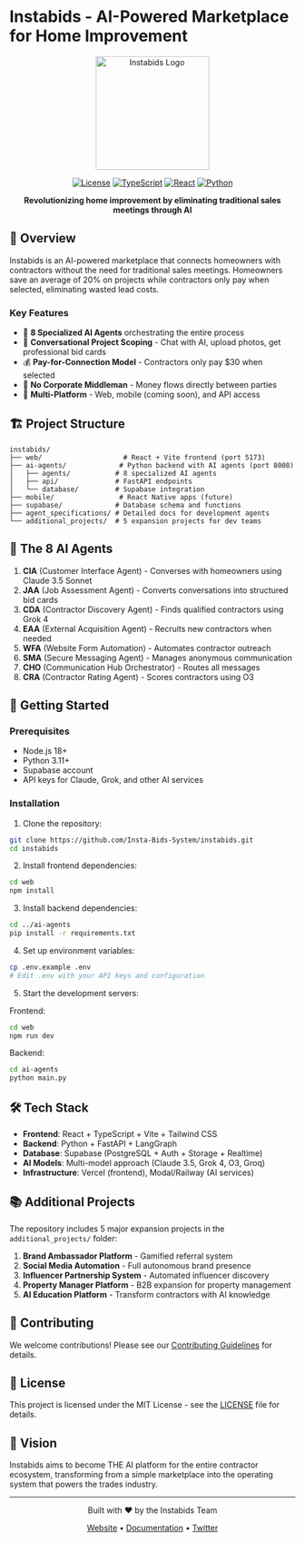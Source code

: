 # Instabids - AI-Powered Marketplace for Home Improvement

<div align="center">
  <img src="assets/instabids-logo.png" alt="Instabids Logo" width="200"/>
  
  [![License](https://img.shields.io/badge/license-MIT-blue.svg)](LICENSE)
  [![TypeScript](https://img.shields.io/badge/TypeScript-5.0+-blue.svg)](https://www.typescriptlang.org/)
  [![React](https://img.shields.io/badge/React-18.0+-61DAFB.svg)](https://reactjs.org/)
  [![Python](https://img.shields.io/badge/Python-3.11+-3776AB.svg)](https://www.python.org/)
  
  **Revolutionizing home improvement by eliminating traditional sales meetings through AI**
</div>

## 🚀 Overview

Instabids is an AI-powered marketplace that connects homeowners with contractors without the need for traditional sales meetings. Homeowners save an average of 20% on projects while contractors only pay when selected, eliminating wasted lead costs.

### Key Features
- 🤖 **8 Specialized AI Agents** orchestrating the entire process
- 💬 **Conversational Project Scoping** - Chat with AI, upload photos, get professional bid cards
- 💰 **Pay-for-Connection Model** - Contractors only pay $30 when selected
- 🎯 **No Corporate Middleman** - Money flows directly between parties
- 📱 **Multi-Platform** - Web, mobile (coming soon), and API access

## 🏗️ Project Structure

```
instabids/
├── web/                    # React + Vite frontend (port 5173)
├── ai-agents/             # Python backend with AI agents (port 8008)
│   ├── agents/           # 8 specialized AI agents
│   ├── api/              # FastAPI endpoints
│   └── database/         # Supabase integration
├── mobile/                # React Native apps (future)
├── supabase/             # Database schema and functions
├── agent_specifications/ # Detailed docs for development agents
└── additional_projects/  # 5 expansion projects for dev teams
```

## 🤖 The 8 AI Agents

1. **CIA** (Customer Interface Agent) - Converses with homeowners using Claude 3.5 Sonnet
2. **JAA** (Job Assessment Agent) - Converts conversations into structured bid cards
3. **CDA** (Contractor Discovery Agent) - Finds qualified contractors using Grok 4
4. **EAA** (External Acquisition Agent) - Recruits new contractors when needed
5. **WFA** (Website Form Automation) - Automates contractor outreach
6. **SMA** (Secure Messaging Agent) - Manages anonymous communication
7. **CHO** (Communication Hub Orchestrator) - Routes all messages
8. **CRA** (Contractor Rating Agent) - Scores contractors using O3

## 🚀 Getting Started

### Prerequisites
- Node.js 18+
- Python 3.11+
- Supabase account
- API keys for Claude, Grok, and other AI services

### Installation

1. Clone the repository:
```bash
git clone https://github.com/Insta-Bids-System/instabids.git
cd instabids
```

2. Install frontend dependencies:
```bash
cd web
npm install
```

3. Install backend dependencies:
```bash
cd ../ai-agents
pip install -r requirements.txt
```

4. Set up environment variables:
```bash
cp .env.example .env
# Edit .env with your API keys and configuration
```

5. Start the development servers:

Frontend:
```bash
cd web
npm run dev
```

Backend:
```bash
cd ai-agents
python main.py
```

## 🛠️ Tech Stack

- **Frontend**: React + TypeScript + Vite + Tailwind CSS
- **Backend**: Python + FastAPI + LangGraph
- **Database**: Supabase (PostgreSQL + Auth + Storage + Realtime)
- **AI Models**: Multi-model approach (Claude 3.5, Grok 4, O3, Groq)
- **Infrastructure**: Vercel (frontend), Modal/Railway (AI services)

## 📚 Additional Projects

The repository includes 5 major expansion projects in the `additional_projects/` folder:

1. **Brand Ambassador Platform** - Gamified referral system
2. **Social Media Automation** - Full autonomous brand presence
3. **Influencer Partnership System** - Automated influencer discovery
4. **Property Manager Platform** - B2B expansion for property management
5. **AI Education Platform** - Transform contractors with AI knowledge

## 🤝 Contributing

We welcome contributions! Please see our [Contributing Guidelines](CONTRIBUTING.md) for details.

## 📄 License

This project is licensed under the MIT License - see the [LICENSE](LICENSE) file for details.

## 🌟 Vision

Instabids aims to become THE AI platform for the entire contractor ecosystem, transforming from a simple marketplace into the operating system that powers the trades industry.

---

<div align="center">
  <p>Built with ❤️ by the Instabids Team</p>
  <p>
    <a href="https://instabids.com">Website</a> •
    <a href="https://docs.instabids.com">Documentation</a> •
    <a href="https://twitter.com/instabids">Twitter</a>
  </p>
</div>
